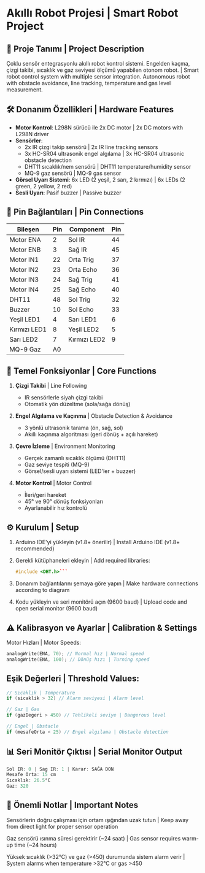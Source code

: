# Akıllı Robot Projesi | Smart Robot Project

## 📌 Proje Tanımı | Project Description
Çoklu sensör entegrasyonlu akıllı robot kontrol sistemi. Engelden kaçma, çizgi takibi, sıcaklık ve gaz seviyesi ölçümü yapabilen otonom robot. | Smart robot control system with multiple sensor integration. Autonomous robot with obstacle avoidance, line tracking, temperature and gas level measurement.

## 🛠️ Donanım Özellikleri | Hardware Features
- **Motor Kontrol**: L298N sürücü ile 2x DC motor | 2x DC motors with L298N driver
- **Sensörler**:
  - 2x IR çizgi takip sensörü | 2x IR line tracking sensors
  - 3x HC-SR04 ultrasonik engel algılama | 3x HC-SR04 ultrasonic obstacle detection
  - DHT11 sıcaklık/nem sensörü | DHT11 temperature/humidity sensor
  - MQ-9 gaz sensörü | MQ-9 gas sensor
- **Görsel Uyarı Sistemi**: 6x LED (2 yeşil, 2 sarı, 2 kırmızı) | 6x LEDs (2 green, 2 yellow, 2 red)
- **Sesli Uyarı**: Pasif buzzer | Passive buzzer

## 🔌 Pin Bağlantıları | Pin Connections
| Bileşen | Pin | Component | Pin |
|---------|-----|-----------|-----|
| Motor ENA | 2 | Sol IR | 44 |
| Motor ENB | 3 | Sağ IR | 45 |
| Motor IN1 | 22 | Orta Trig | 37 |
| Motor IN2 | 23 | Orta Echo | 36 |
| Motor IN3 | 24 | Sağ Trig | 41 |
| Motor IN4 | 25 | Sağ Echo | 40 |
| DHT11 | 48 | Sol Trig | 32 |
| Buzzer | 10 | Sol Echo | 33 |
| Yeşil LED1 | 4 | Sarı LED1 | 6 |
| Kırmızı LED1 | 8 | Yeşil LED2 | 5 |
| Sarı LED2 | 7 | Kırmızı LED2 | 9 |
| MQ-9 Gaz | A0 | | |

## 🌟 Temel Fonksiyonlar | Core Functions
1. **Çizgi Takibi** | Line Following
   - IR sensörlerle siyah çizgi takibi
   - Otomatik yön düzeltme (sola/sağa dönüş)

2. **Engel Algılama ve Kaçınma** | Obstacle Detection & Avoidance
   - 3 yönlü ultrasonik tarama (ön, sağ, sol)
   - Akıllı kaçınma algoritması (geri dönüş + açılı hareket)

3. **Çevre İzleme** | Environment Monitoring
   - Gerçek zamanlı sıcaklık ölçümü (DHT11)
   - Gaz seviye tespiti (MQ-9)
   - Görsel/sesli uyarı sistemi (LED'ler + buzzer)

4. **Motor Kontrol** | Motor Control
   - İleri/geri hareket
   - 45° ve 90° dönüş fonksiyonları
   - Ayarlanabilir hız kontrolü

## ⚙️ Kurulum | Setup
1. Arduino IDE'yi yükleyin (v1.8+ önerilir) | Install Arduino IDE (v1.8+ recommended)
2. Gerekli kütüphaneleri ekleyin | Add required libraries:
   ```cpp
   #include <DHT.h>```

3. Donanım bağlantılarını şemaya göre yapın | Make hardware connections according to diagram

4. Kodu yükleyin ve seri monitörü açın (9600 baud) | Upload code and open serial monitor (9600 baud)

## ⚠️ Kalibrasyon ve Ayarlar | Calibration & Settings

Motor Hızları | Motor Speeds:

   ```cpp
analogWrite(ENA, 70); // Normal hız | Normal speed
analogWrite(ENA, 100); // Dönüş hızı | Turning speed
```


## Eşik Değerleri | Threshold Values:

   ```cpp
// Sıcaklık | Temperature
if (sicaklik > 32) // Alarm seviyesi | Alarm level

// Gaz | Gas
if (gazDegeri > 450) // Tehlikeli seviye | Dangerous level

// Engel | Obstacle
if (mesafeOrta < 25) // Engel algılama | Obstacle detection
```

## 📊 Seri Monitör Çıktısı | Serial Monitor Output

   ```cpp
Sol IR: 0 | Sag IR: 1 | Karar: SAĞA DÖN
Mesafe Orta: 15 cm
Sıcaklık: 26.5°C
Gaz: 320
```
## 📝 Önemli Notlar | Important Notes
Sensörlerin doğru çalışması için ortam ışığından uzak tutun | Keep away from direct light for proper sensor operation

Gaz sensörü ısınma süresi gerektirir (~24 saat) | Gas sensor requires warm-up time (~24 hours)

Yüksek sıcaklık (>32°C) ve gaz (>450) durumunda sistem alarm verir | System alarms when temperature >32°C or gas >450

